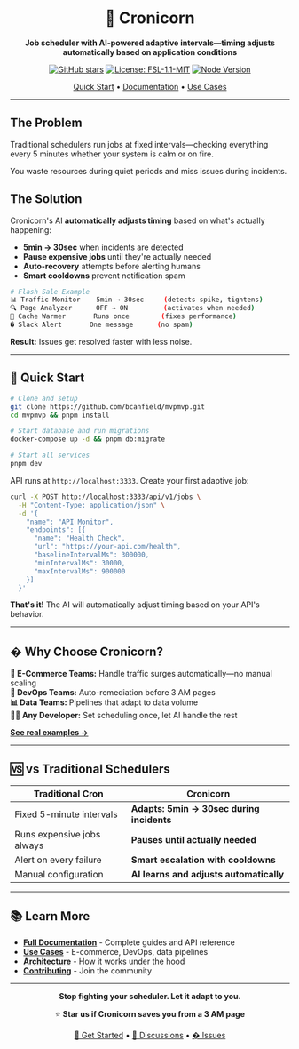 <div align="center">

# 🦄 Cronicorn

**Job scheduler with AI-powered adaptive intervals—timing adjusts automatically based on application conditions**

[![GitHub stars](https://img.shields.io/github/stars/bcanfield/mvpmvp?style=social)](https://github.com/bcanfield/mvpmvp/stargazers)
[![License: FSL-1.1-MIT](https://img.shields.io/badge/License-FSL--1.1--MIT-blue.svg)](./LICENSE)
[![Node Version](https://img.shields.io/badge/node-%3E%3D24.0.0-brightgreen)](https://nodejs.org)

[Quick Start](#-quick-start) • [Documentation](./docs) • [Use Cases](./docs/use-cases.md)

</div>

---

## The Problem

Traditional schedulers run jobs at fixed intervals—checking everything every 5 minutes whether your system is calm or on fire. 

You waste resources during quiet periods and miss issues during incidents.

## The Solution

Cronicorn's AI **automatically adjusts timing** based on what's actually happening:

- **5min → 30sec** when incidents are detected
- **Pause expensive jobs** until they're actually needed  
- **Auto-recovery** attempts before alerting humans
- **Smart cooldowns** prevent notification spam

```bash
# Flash Sale Example
📊 Traffic Monitor    5min → 30sec     (detects spike, tightens)
🔍 Page Analyzer      OFF → ON         (activates when needed)
🔧 Cache Warmer       Runs once        (fixes performance)
� Slack Alert       One message      (no spam)
```

**Result:** Issues get resolved faster with less noise.

---

## 🚀 Quick Start

```bash
# Clone and setup
git clone https://github.com/bcanfield/mvpmvp.git
cd mvpmvp && pnpm install

# Start database and run migrations  
docker-compose up -d && pnpm db:migrate

# Start all services
pnpm dev
```

API runs at `http://localhost:3333`. Create your first adaptive job:

```bash
curl -X POST http://localhost:3333/api/v1/jobs \
  -H "Content-Type: application/json" \
  -d '{
    "name": "API Monitor",
    "endpoints": [{
      "name": "Health Check",
      "url": "https://your-api.com/health",
      "baselineIntervalMs": 300000,
      "minIntervalMs": 30000,
      "maxIntervalMs": 900000
    }]
  }'
```

**That's it!** The AI will automatically adjust timing based on your API's behavior.

---

## � Why Choose Cronicorn?

**🛒 E-Commerce Teams:** Handle traffic surges automatically—no manual scaling  
**🔧 DevOps Teams:** Auto-remediation before 3 AM pages  
**📊 Data Teams:** Pipelines that adapt to data volume  
**👩‍💻 Any Developer:** Set scheduling once, let AI handle the rest  

**[See real examples →](./docs/use-cases.md)**

---

## 🆚 vs Traditional Schedulers

| Traditional Cron | Cronicorn |
|-----------------|-----------|
| Fixed 5-minute intervals | **Adapts: 5min → 30sec during incidents** |
| Runs expensive jobs always | **Pauses until actually needed** |
| Alert on every failure | **Smart escalation with cooldowns** |
| Manual configuration | **AI learns and adjusts automatically** |

---

## 📚 Learn More

- **[Full Documentation](./docs)** - Complete guides and API reference
- **[Use Cases](./docs/use-cases.md)** - E-commerce, DevOps, data pipelines
- **[Architecture](./docs/architecture.md)** - How it works under the hood
- **[Contributing](./docs/contributing.md)** - Join the community

---

<div align="center">

**Stop fighting your scheduler. Let it adapt to you.**

⭐️ **Star us if Cronicorn saves you from a 3 AM page**

[🚀 Get Started](#-quick-start) • [💬 Discussions](https://github.com/bcanfield/mvpmvp/discussions) • [� Issues](https://github.com/bcanfield/mvpmvp/issues)

</div>

